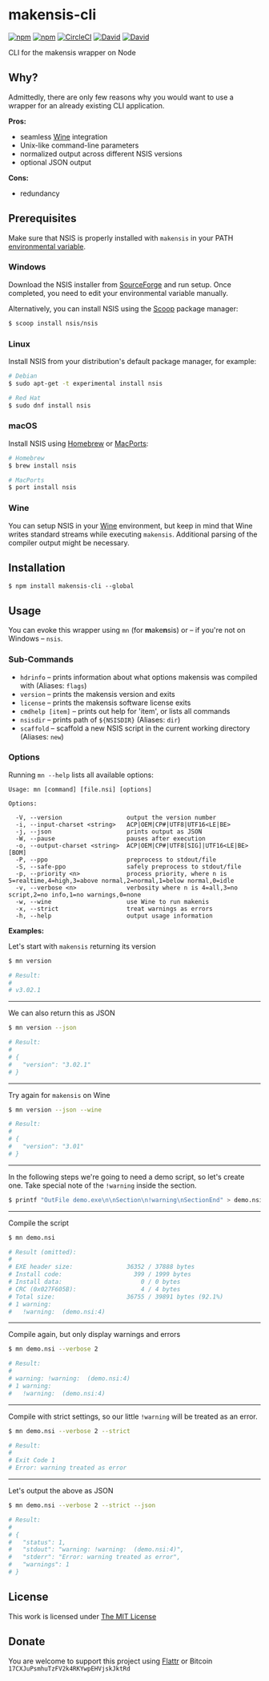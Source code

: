 # makensis-cli

[![npm](https://flat.badgen.net/npm/license/makensis-cli)](https://www.npmjs.org/package/makensis-cli)
[![npm](https://flat.badgen.net/npm/v/makensis-cli)](https://www.npmjs.org/package/makensis-cli)
[![CircleCI](https://flat.badgen.net/circleci/github/idleberg/node-makensis-cli)](https://circleci.com/gh/idleberg/node-makensis-cli)
[![David](https://flat.badgen.net/david/dep/idleberg/node-makensis-cli)](https://david-dm.org/idleberg/node-makensis-cli)
[![David](https://flat.badgen.net/david/dev/idleberg/node-makensis-cli)](https://david-dm.org/idleberg/node-makensis-cli?type=dev)

CLI for the makensis wrapper on Node

## Why?

Admittedly, there are only few reasons why you would want to use a wrapper for an already existing CLI application.

**Pros:**

- seamless [Wine](http://winehq.org/) integration
- Unix-like command-line parameters
- normalized output across different NSIS versions
- optional JSON output

**Cons:**

- redundancy

## Prerequisites

Make sure that NSIS is properly installed with `makensis` in your PATH [environmental variable](http://superuser.com/a/284351/195953).

### Windows

Download the NSIS installer from [SourceForge](https://sourceforge.net/p/nsis) and run setup. Once completed, you need to edit your environmental variable manually.

Alternatively, you can install NSIS using the [Scoop](https://github.com/NSIS-Dev/scoop-nsis) package manager:

```sh
$ scoop install nsis/nsis
```

### Linux

Install NSIS from your distribution's default package manager, for example:

```sh
# Debian
$ sudo apt-get -t experimental install nsis

# Red Hat
$ sudo dnf install nsis
```

### macOS

Install NSIS using [Homebrew](http://brew.sh/) or [MacPorts](https://www.macports.org/):

```sh
# Homebrew
$ brew install nsis

# MacPorts
$ port install nsis
```

### Wine

You can setup NSIS in your [Wine](http://winehq.org/) environment, but keep in mind that Wine writes standard streams while executing `makensis`. Additional parsing of the compiler output might be necessary.

## Installation

`$ npm install makensis-cli --global`

## Usage

You can evoke this wrapper using `mn` (for **m**ake**n**sis) or – if you're not on Windows – `nsis`.

### Sub-Commands

- `hdrinfo` – prints information about what options makensis was compiled with (Aliases: `flags`)
- `version` – prints the makensis version and exits
- `license` – prints the makensis software license exits
- `cmdhelp [item]` – prints out help for 'item', or lists all commands
- `nsisdir` – prints path of `${NSISDIR}` (Aliases: `dir`)
- `scaffold` – scaffold a new NSIS script in the current working directory (Aliases: `new`)

### Options

Running `mn --help` lists all available options:

```
Usage: mn [command] [file.nsi] [options]

Options:

  -V, --version                  output the version number
  -i, --input-charset <string>   ACP|OEM|CP#|UTF8|UTF16<LE|BE>
  -j, --json                     prints output as JSON
  -W, --pause                    pauses after execution
  -o, --output-charset <string>  ACP|OEM|CP#|UTF8[SIG]|UTF16<LE|BE>[BOM]
  -P, --ppo                      preprocess to stdout/file
  -S, --safe-ppo                 safely preprocess to stdout/file
  -p, --priority <n>             process priority, where n is 5=realtime,4=high,3=above normal,2=normal,1=below normal,0=idle
  -v, --verbose <n>              verbosity where n is 4=all,3=no script,2=no info,1=no warnings,0=none
  -w, --wine                     use Wine to run makenis
  -x, --strict                   treat warnings as errors
  -h, --help                     output usage information
```

**Examples:**

Let's start with `makensis` returning its version

```sh
$ mn version

# Result:
#
# v3.02.1
```
____

We can also return this as JSON

```sh
$ mn version --json

# Result:
#
# {
#   "version": "3.02.1"
# }
```
____

Try again for `makensis` on Wine

```sh
$ mn version --json --wine

# Result:
#
# {
#   "version": "3.01"
# }
```
____

In the following steps we're going to need a demo script, so let's create one. Take special note of the `!warning` inside the section.

```sh
$ printf "OutFile demo.exe\n\nSection\n!warning\nSectionEnd" > demo.nsi
```
____

Compile the script

```sh
$ mn demo.nsi

# Result (omitted):
#
# EXE header size:               36352 / 37888 bytes
# Install code:                    399 / 1999 bytes
# Install data:                      0 / 0 bytes
# CRC (0x027F605B):                  4 / 4 bytes
# Total size:                    36755 / 39891 bytes (92.1%)
# 1 warning:
#   !warning:  (demo.nsi:4)
```
____

Compile again, but only display warnings and errors

```sh
$ mn demo.nsi --verbose 2

# Result:
#
# warning: !warning:  (demo.nsi:4)
# 1 warning:
#   !warning:  (demo.nsi:4)
```
____

Compile with strict settings, so our little `!warning` will be treated as an error.

```sh
$ mn demo.nsi --verbose 2 --strict

# Result:
#
# Exit Code 1
# Error: warning treated as error
```
____

Let's output the above as JSON

```sh
$ mn demo.nsi --verbose 2 --strict --json

# Result:
#
# {
#   "status": 1,
#   "stdout": "warning: !warning:  (demo.nsi:4)",
#   "stderr": "Error: warning treated as error",
#   "warnings": 1
# }
```

## License

This work is licensed under [The MIT License](https://opensource.org/licenses/MIT)

## Donate

You are welcome to support this project using [Flattr](https://flattr.com/submit/auto?user_id=idleberg&url=https://github.com/idleberg/node-makensis-cli) or Bitcoin `17CXJuPsmhuTzFV2k4RKYwpEHVjskJktRd`

